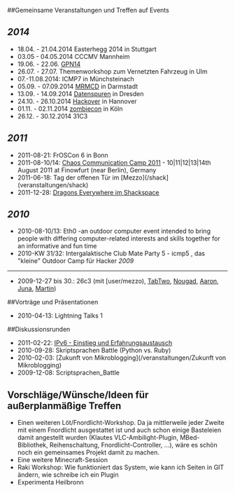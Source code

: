 ##Gemeinsame Veranstaltungen und Treffen auf Events


*2014*
----

* 18.04. - 21.04.2014 Easterhegg 2014 in Stuttgart
* 03.05 - 04.05.2014 CCCMV Mannheim
* 19.06. - 22.06. <a href="https://entropia.de/GPN14">GPN14</a>
* 26.07. - 27.07. Themenworkshop zum Vernetzten Fahrzeug in Ulm
* 07.-11.08.2014: ICMP7 in Münchsteinach
* 05.09. - 07.09.2014 <a href="http://mrmcd.net/">MRMCD</a> in Darmstadt
* 13.09. - 14.09.2014 <a href="https://doku.ccc.de/intern/Datenspuren">Datenspuren</a> in Dresden
* 24.10. - 26.10.2014 <a href="http://hackover.de/">Hackover</a> in Hannover
* 01.11. - 02.11.2014 <a href="https://zombiecon.de/">zombiecon</a> in Köln
* 26.12. - 30.12.2014 31C3

*2011*
----
* 2011-08-21: FrOSCon 6 in Bonn
* 2011-08-10/14: [Chaos Communication Camp 2011](veranstaltungen/camp2011) - 10|11|12|13|14th August 2011 at Finowfurt (near Berlin), Germany
* 2011-06-18: Tag der offenen Tür im [Mezzo](/shack](veranstaltungen/shack)
* 2011-12-28: [Dragons Everywhere im Shackspace](veranstaltungen/dragons-everywhere-shack2011)

*2010*
----
* 2010-08-10/13: Eth0 -an outdoor computer event intended to bring people with differing computer-related interests and skills together for an informative and fun time
* 2010-KW 31/32: Intergalaktische Club Mate Party 5 - icmp5 , das "kleine" Outdoor Camp für Hacker
*2009*
----
* 2009-12-27 bis 30.: 26c3 (mit [user/mezzo), [TabTwo](user/TabTwo), [Nougad](user/Nougad), [Aaron](user/aaron), [Juna](user/Juna), [Martin](user/f0i))


##Vorträge und Präsentationen

* 2010-04-13: Lightning Talks 1


##Diskussionsrunden

* 2011-02-22: [IPv6 - Einstieg und Erfahrungsaustausch](veranstaltungen/Projekt_ipv6)
* 2010-09-28: Skriptsprachen Battle (Python vs. Ruby)
* 2010-02-03: [Zukunft von Mikroblogging](/veranstaltungen/Zukunft von Mikroblogging)
* 2009-12-08: Scriptsprachen_Battle



## Vorschläge/Wünsche/Ideen für außerplanmäßige Treffen
* Einen weiteren Löt/Fnordlicht-Workshop. Da ja mittlerweile jeder Zweite mit einem Fnordlicht ausgestattet ist und auch schon einige Basteleien damit angestellt wurden (Klautes VLC-Ambilight-Plugin, MBed-Bibliothek, Reihenschaltung, Fnordlicht-Controller, ...), wäre es schön noch ein gemeinsames Projekt damit zu machen.
* Eine weitere Minecraft-Session
* Raki Workshop: Wie funktioniert das System, wie kann ich Seiten in GIT ändern, wie schreibe ich ein Plugin
* Experimenta Heilbronn

